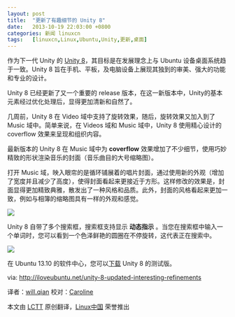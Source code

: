 ```yaml
---
layout: post
title:	"更新了有趣细节的 Unity 8"
date:	2013-10-19 22:03:00 +0800 
categories:	新闻 linuxcn 
tags:	[linuxcn,Linux,Ubuntu,Unity,更新,桌面]
---
```



作为下一代 Unity 的 [Unity 8](https://launchpad.net/unity8)，其目标是在发展理念上与 Ubuntu 设备桌面系统趋于一致。Unity 8 旨在手机、平板，及电脑设备上展现其独到的审美、强大的功能和专业的设计。


Unity 8 已经更新了又一个重要的 release 版本，在这一新版本中，Unity的基本元素经过优化处理后，显得更加清新和自然了。


几周前，Unity 8 在 Video 域中支持了旋转效果，随后，旋转效果又加入到了 Music 域中。简单来说，在 Videos 域和 Music 域中，Unity 8 使用精心设计的 coverflow 效果来呈现和组织内容。


最新版本的 Unity 8 在 Music 域中为 **coverflow** 效果增加了不少细节，使用巧妙精致的形状渲染音乐的封面（音乐曲目的大号缩略图）。


打开 Music 域，映入眼帘的是循环铺展着的唱片封面，通过使用新的外观（增加了宽度并且减少了高度），使得封面看起来更接近于方形。这样修改的效果是，封面显得更加精致典雅，散发出了一种风格和品质。此外，封面的风格看起来更加一致，例如与相簿的缩略图具有一样的外观和感觉。


![](/Asserts/Images//attachment/album/201310/19/21541269y9bfz0sl60c6i9.png) 


Unity 8 自带了多个搜索框，搜索框支持显示 **动态指示** 。当您在搜索框中输入一个单词时，您可以看到一个色泽鲜艳的圆圈在不停旋转，这代表正在搜索中。


 ![](/Asserts/Images//attachment/album/201310/19/2154146z3uuk7ze1g0xxo0.png)


在 Ubuntu 13.10 的软件中心，您可以[下载](apt://unity8) Unity 8 的测试版。


 


via: <http://iloveubuntu.net/unity-8-updated-interesting-refinements>


译者：[will.qian](https://github.com/willqian) 校对：[Caroline](https://github.com/carolinewuyan)


本文由 [LCTT](https://github.com/LCTT/TranslateProject) 原创翻译，[Linux中国](http://linux.cn/) 荣誉推出
